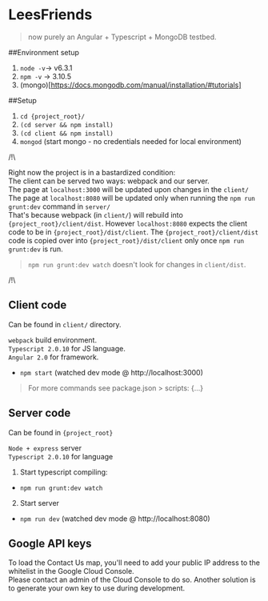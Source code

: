 # LeesFriends
> now purely an Angular + Typescript + MongoDB testbed.

##Environment setup
1. `node -v`-> v6.3.1
2. `npm -v` -> 3.10.5
3. (mongo)[https://docs.mongodb.com/manual/installation/#tutorials]

##Setup
1. `cd {project_root}/`
2. `(cd server && npm install)`
3. `(cd client && npm install)`
4. `mongod` (start mongo - no credentials needed for local environment)

/!\  

Right now the project is in a bastardized condition:  
The client can be served two ways: webpack and our server.  
The page at `localhost:3000` will be updated upon changes in the `client/`  
The page at `localhost:8080` will be updated only when running the `npm run grunt:dev` command in `server/`  
That's because webpack (in `client/`) will rebuild into `{project_root}/client/dist`.
However `localhost:8080` expects the client code to be in `{project_root}/dist/client`.
The `{project_root}/client/dist` code is copied over into `{project_root}/dist/client` only once `npm run grunt:dev` is run.
> `npm run grunt:dev watch` doesn't look for changes in `client/dist`.  

/!\  

## Client code
Can be found in `client/` directory.

`webpack` build environment.  
`Typescript 2.0.10` for JS language.  
`Angular 2.0` for framework.  

- `npm start` (watched dev mode @ http://localhost:3000)
> For more commands see package.json > scripts: {...}

## Server code
Can be found in `{project_root}`

`Node + express` server  
`Typescript 2.0.10` for language  

1. Start typescript compiling:
- `npm run grunt:dev watch`
2. Start server
- `npm run dev` (watched dev mode @ http://localhost:8080)

## Google API keys
To load the Contact Us map, you'll need to add your public IP address to the whitelist in the Google Cloud Console.  
Please contact an admin of the Cloud Console to do so.
Another solution is to generate your own key to use during development.
